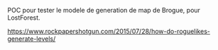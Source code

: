 POC pour tester le modele de generation de map de Brogue, pour LostForest.

https://www.rockpapershotgun.com/2015/07/28/how-do-roguelikes-generate-levels/
